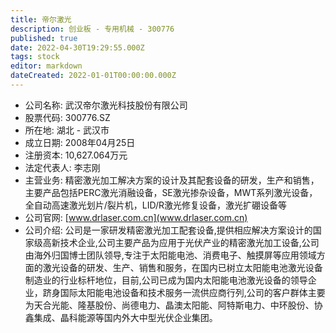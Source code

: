 ```yaml
---
title: 帝尔激光
description: 创业板 - 专用机械 - 300776
published: true
date: 2022-04-30T19:29:55.000Z
tags: stock
editor: markdown
dateCreated: 2022-01-01T00:00:00.000Z
---
```


- 公司名称: 武汉帝尔激光科技股份有限公司
- 股票代码: 300776.SZ
- 所在地: 湖北 - 武汉市
- 成立日期: 2008年04月25日
- 注册资本: 10,627.064万元
- 法定代表人: 李志刚
- 主营业务: 精密激光加工解决方案的设计及其配套设备的研发，生产和销售，主要产品包括PERC激光消融设备，SE激光掺杂设备，MWT系列激光设备，全自动高速激光划片/裂片机，LID/R激光修复设备，激光扩硼设备等
- 公司官网: [www.drlaser.com.cn](www.drlaser.com.cn)
- 公司介绍: 公司是一家研发精密激光加工配套设备,提供相应解决方案设计的国家级高新技术企业,公司主要产品为应用于光伏产业的精密激光加工设备,公司由海外归国博士团队领导,专注于太阳能电池、消费电子、触摸屏等应用领域方面的激光设备的研发、生产、销售和服务，在国内已树立太阳能电池激光设备制造业的行业标杆地位，目前,公司已成为国内太阳能电池激光设备的领导企业，跻身国际太阳能电池设备和技术服务一流供应商行列,公司的客户群体主要为天合光能、隆基股份、尚德电力、晶澳太阳能、阿特斯电力、中环股份、协鑫集成、晶科能源等国内外大中型光伏企业集团。



